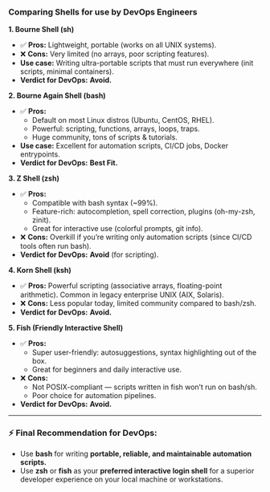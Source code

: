 ### Comparing Shells for use by DevOps Engineers

**1. Bourne Shell (sh)**
*   ✅ **Pros:** Lightweight, portable (works on all UNIX systems).
*   ❌ **Cons:** Very limited (no arrays, poor scripting features).
*   **Use case:** Writing ultra-portable scripts that must run everywhere (init scripts, minimal containers).
*   **Verdict for DevOps:** **Avoid.**

**2. Bourne Again Shell (bash)**
*   ✅ **Pros:**
    *   Default on most Linux distros (Ubuntu, CentOS, RHEL).
    *   Powerful: scripting, functions, arrays, loops, traps.
    *   Huge community, tons of scripts & tutorials.
*   **Use case:** Excellent for automation scripts, CI/CD jobs, Docker entrypoints.
*   **Verdict for DevOps:** **Best Fit.**

**3. Z Shell (zsh)**
*   ✅ **Pros:**
    *   Compatible with bash syntax (~99%).
    *   Feature-rich: autocompletion, spell correction, plugins (oh-my-zsh, zinit).
    *   Great for interactive use (colorful prompts, git info).
*   ❌ **Cons:** Overkill if you’re writing only automation scripts (since CI/CD tools often run bash).
*   **Verdict for DevOps:** **Avoid** (for scripting).

**4. Korn Shell (ksh)**
*   ✅ **Pros:** Powerful scripting (associative arrays, floating-point arithmetic). Common in legacy enterprise UNIX (AIX, Solaris).
*   ❌ **Cons:** Less popular today, limited community compared to bash/zsh.
*   **Verdict for DevOps:** **Avoid.**

**5. Fish (Friendly Interactive Shell)**
*   ✅ **Pros:**
    *   Super user-friendly: autosuggestions, syntax highlighting out of the box.
    *   Great for beginners and daily interactive use.
*   ❌ **Cons:**
    *   Not POSIX-compliant — scripts written in fish won’t run on bash/sh.
    *   Poor choice for automation pipelines.
*   **Verdict for DevOps:** **Avoid.**

---

### ⚡ Final Recommendation for DevOps:
*   Use **bash** for writing **portable, reliable, and maintainable automation scripts.**
*   Use **zsh** or **fish** as your **preferred interactive login shell** for a superior developer experience on your local machine or workstations.
